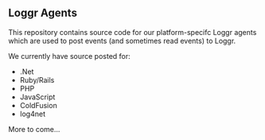 ## Loggr Agents

This repository contains source code for our platform-specifc Loggr agents which are used to post events (and sometimes read events) to Loggr.

We currently have source posted for: 
	
* .Net
* Ruby/Rails
* PHP
* JavaScript
* ColdFusion
* log4net

More to come...


